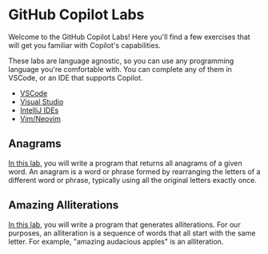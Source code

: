 # GitHub Copilot Labs

Welcome to the GitHub Copilot Labs! Here you'll find a few exercises that will get you familiar with Copilot's capabilities.

These labs are language agnostic, so you can use any programming language you're comfortable with. You can complete any of them in VSCode, or an IDE that supports Copilot.

- [VSCode][3]
- [Visual Studio][5]
- [IntelliJ IDEs][1]
- [Vim/Neovim][4]

## Anagrams

[In this lab][2], you will write a program that returns all anagrams of a given word. An anagram is a word or phrase formed by rearranging the letters of a different word or phrase, typically using all the original letters exactly once.

## Amazing Alliterations

[In this lab][6], you will write a program that generates alliterations. For our purposes, an alliteration is a sequence of words that all start with the same letter. For example, "amazing audacious apples" is an alliteration.

[1]: https://docs.github.com/en/copilot/using-github-copilot/getting-code-suggestions-in-your-ide-with-github-copilot?tool=jetbrains
[2]: ./Anagrams/README.md
[3]: https://docs.github.com/en/copilot/using-github-copilot/getting-code-suggestions-in-your-ide-with-github-copilot?tool=vscode
[4]: https://docs.github.com/en/copilot/using-github-copilot/getting-code-suggestions-in-your-ide-with-github-copilot?tool=vimneovim
[5]: https://docs.github.com/en/copilot/using-github-copilot/getting-code-suggestions-in-your-ide-with-github-copilot?tool=visualstudio
[6]: ./Alliterations/README.md
